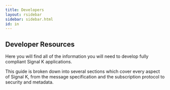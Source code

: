 ```yaml
---
title: Developers
layout: rsidebar
sidebar: sidebar.html
id: in
---
```


## Developer Resources
Here you will find all of the information you will need to develop fully
compliant Signal K applications.

This guide is broken down into several sections which cover every aspect of
Signal K, from the message specification and the subscription protocol to
security and metadata.
